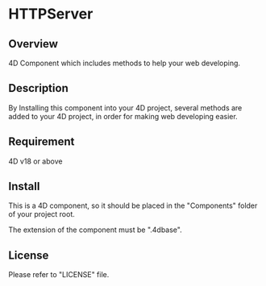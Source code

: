 # HTTPServer

## Overview

4D Component which includes methods to help your web developing.

## Description

By Installing this component into your 4D project, several methods are added to your 4D project, in order for making web developing easier.

## Requirement

4D v18 or above

## Install

This is a 4D component, so it should be placed in the "Components" folder of your project root.

The extension of the component must be ".4dbase".

## License

Please refer to "LICENSE" file.
